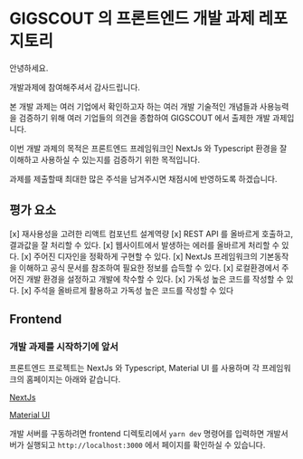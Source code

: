 # GIGSCOUT 의 프론트엔드 개발 과제 레포지토리

안녕하세요.

개발과제에 참여해주셔서 감사드립니다.

본 개발 과제는 여러 기업에서 확인하고자 하는 여러 개발 기술적인 개념들과 사용능력을 검증하기 위해 여러 기업들의 의견을 종합하여 GIGSCOUT 에서 출제한 개발 과제입니다.

이번 개발 과제의 목적은 프론트엔드 프레임워크인 NextJs 와 Typescript 환경을 잘 이해하고 사용하실 수 있는지를 검증하기 위한 목적입니다.

과제를 제출할때 최대한 많은 주석을 남겨주시면 채점시에 반영하도록 하겠습니다.

## 평가 요소

[x] 재사용성을 고려한 리액트 컴포넌트 설계역량
[x] REST API 를 올바르게 호출하고, 결과값을 잘 처리할 수 있다.
[x] 웹사이트에서 발생하는 에러를 올바르게 처리할 수 있다.
[x] 주어진 디자인을 정확하게 구현할 수 있다.
[x] NextJs 프레임워크의 기본동작을 이해하고 공식 문서를 참조하여 필요한 정보를 습득할 수 있다.
[x] 로컬환경에서 주어진 개발 환경을 설정하고 개발에 착수할 수 있다.
[x] 가독성 높은 코드를 작성할 수 있다.
[x] 주석을 올바르게 활용하고 가독성 높은 코드를 작성할 수 있다

## Frontend

### 개발 과제를 시작하기에 앞서

프론트엔드 프로젝트는 NextJs 와 Typescript, Material UI 를 사용하며 각 프레임워크의 홈페이지는 아래와 같습니다.

[NextJs](https://nextjs.org/)

[Material UI](https://material-ui.com/)

개발 서버를 구동하려면 frontend 디렉토리에서 `yarn dev` 명령어를 입력하면 개발서버가 실행되고 `http://localhost:3000` 에서 페이지를 확인하실 수 있습니다.
